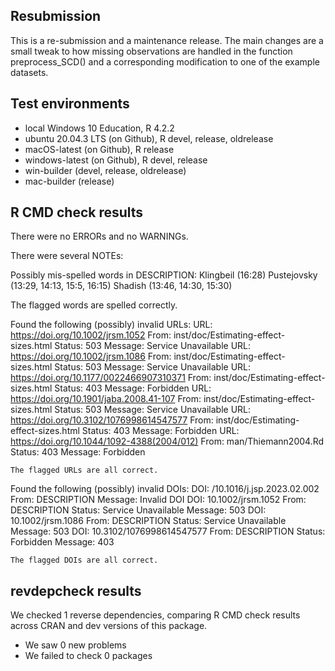## Resubmission

This is a re-submission and a maintenance release. The main changes are a small tweak to how missing observations are handled in the function preprocess_SCD() and a corresponding modification to one of the example datasets.

## Test environments

* local Windows 10 Education, R 4.2.2
* ubuntu 20.04.3 LTS (on Github), R devel, release, oldrelease
* macOS-latest (on Github), R release
* windows-latest (on Github), R devel, release
* win-builder (devel, release, oldrelease)
* mac-builder (release)

## R CMD check results

There were no ERRORs and no WARNINGs. 

There were several NOTEs:

Possibly mis-spelled words in DESCRIPTION:
  Klingbeil (16:28)
  Pustejovsky (13:29, 14:13, 15:5, 16:15)
  Shadish (13:46, 14:30, 15:30)
  
  The flagged words are spelled correctly.

Found the following (possibly) invalid URLs:
  URL: https://doi.org/10.1002/jrsm.1052
    From: inst/doc/Estimating-effect-sizes.html
    Status: 503
    Message: Service Unavailable
  URL: https://doi.org/10.1002/jrsm.1086
    From: inst/doc/Estimating-effect-sizes.html
    Status: 503
    Message: Service Unavailable
  URL: https://doi.org/10.1177/0022466907310371
    From: inst/doc/Estimating-effect-sizes.html
    Status: 403
    Message: Forbidden
  URL: https://doi.org/10.1901/jaba.2008.41-107
    From: inst/doc/Estimating-effect-sizes.html
    Status: 503
    Message: Service Unavailable
  URL: https://doi.org/10.3102/1076998614547577
    From: inst/doc/Estimating-effect-sizes.html
    Status: 403
    Message: Forbidden
  URL: https://doi.org/10.1044/1092-4388(2004/012)
    From: man/Thiemann2004.Rd
    Status: 403
    Message: Forbidden
    
    The flagged URLs are all correct.

Found the following (possibly) invalid DOIs:
  DOI: /10.1016/j.jsp.2023.02.002
    From: DESCRIPTION
    Message: Invalid DOI
  DOI: 10.1002/jrsm.1052
    From: DESCRIPTION
    Status: Service Unavailable
    Message: 503
  DOI: 10.1002/jrsm.1086
    From: DESCRIPTION
    Status: Service Unavailable
    Message: 503
  DOI: 10.3102/1076998614547577
    From: DESCRIPTION
    Status: Forbidden
    Message: 403
    
    The flagged DOIs are all correct.
    
## revdepcheck results

We checked 1 reverse dependencies, comparing R CMD check results across CRAN and dev versions of this package.

 * We saw 0 new problems
 * We failed to check 0 packages

